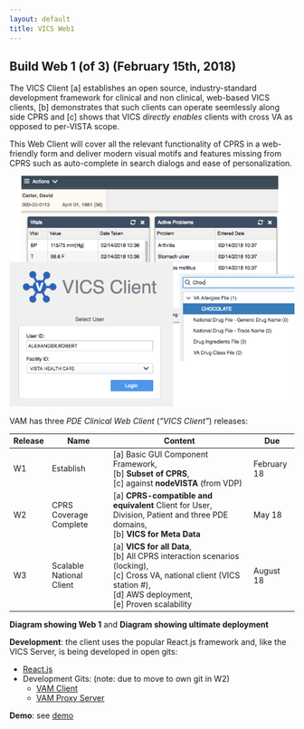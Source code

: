 ```yaml
---
layout: default
title: VICS Web1
---
```


## Build Web 1 (of 3) (February 15th, 2018)

The VICS Client [a] establishes an open source, industry-standard development framework for clinical and non clinical, web-based VICS clients, [b] demonstrates that such clients can operate seemlessly along side CPRS and [c] shows that VICS _directly enables_ clients with cross VA as opposed to per-VISTA scope.

This Web Client will cover all the relevant functionality of CPRS in a web-friendly form and deliver modern visual motifs and features missing from CPRS such as auto-complete in search dialogs and ease of personalization.

![ComboVICS -width70](images/ComboVICS.png)

VAM has three _PDE Clinical Web Client_ (_"VICS Client"_) releases:

Release | Name | Content | Due
--- | --- | --- | ---
W1 | Establish | [a] Basic GUI Component Framework,<br>[b] __Subset of CPRS__,<br>[c] against __nodeVISTA__ (from VDP) | February 18
W2 | CPRS Coverage Complete | [a] __CPRS-compatible and equivalent__ Client for User, Division, Patient and three PDE domains,<br>[b] __VICS for Meta Data__ | May 18
W3 | Scalable National Client | [a] __VICS for all Data__,<br>[b] All CPRS interaction scenarios (locking),<br>[c] Cross VA, national client (VICS station #),<br>[d] AWS deployment,<br>[e] Proven scalability | August 18

__Diagram showing Web 1__ and __Diagram showing ultimate deployment__

__Development__: the client uses the popular React.js framework and, like the VICS Server, is being developed in open gits:
  * [React.js](https://reactjs.org/)
  * Development Gits: (note: due to move to own git in W2)
    * [VAM Client](https://github.com/vistadataproject/nodeVISTAClients/tree/master/vam-client)
    * [VAM Proxy Server](https://github.com/vistadataproject/nodeVISTAClients/tree/master/vam-server)

__Demo__: see [demo](demo/)


